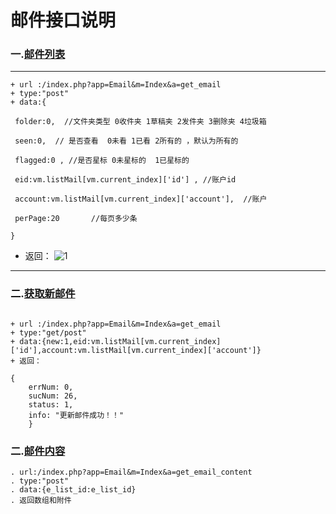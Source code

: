 # 邮件接口说明
### 一.[邮件列表]()
---
````
+ url :/index.php?app=Email&m=Index&a=get_email
+ type:"post"
+ data:{

 folder:0,  //文件夹类型 0收件夹 1草稿夹 2发件夹 3删除夹 4垃圾箱  

 seen:0,  // 是否查看  0未看 1已看 2所有的 ，默认为所有的  

 flagged:0 , //是否星标 0未星标的  1已星标的  

 eid:vm.listMail[vm.current_index]['id'] , //账户id

 account:vm.listMail[vm.current_index]['account'],  //账户

 perPage:20       //每页多少条

}

```` 

+ 返回：
![1](http://192.168.1.240/uploads/ranmufei/apps/47a463c624/1.jpg)
  
 
---
### 二.[获取新邮件]()  

````

+ url :/index.php?app=Email&m=Index&a=get_email
+ type:"get/post"
+ data:{new:1,eid:vm.listMail[vm.current_index]['id'],account:vm.listMail[vm.current_index]['account']}
+ 返回：

{
    errNum: 0,
    sucNum: 26,
    status: 1,
    info: "更新邮件成功！！"
    }

````

### 二.[邮件内容]()  

````
. url:/index.php?app=Email&m=Index&a=get_email_content
. type:"post"
. data:{e_list_id:e_list_id} 
. 返回数组和附件

````
